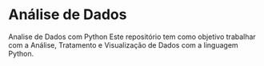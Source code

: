 # Análise de Dados
Analise de Dados com Python 
Este repositório tem como objetivo trabalhar com a Análise, Tratamento e Visualização de Dados com a linguagem Python.
